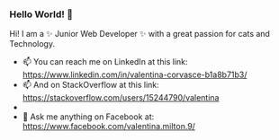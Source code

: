### Hello World! 👋

Hi! I am a ✨ Junior Web Developer ✨ with a great passion for cats and Technology.


- 📫 You can reach me on LinkedIn at this link: https://www.linkedin.com/in/valentina-corvasce-b1a8b71b3/
- 📫 And on StackOverflow at this link: https://stackoverflow.com/users/15244790/valentina
- 
- 💬 Ask me anything on Facebook at: https://www.facebook.com/valentina.milton.9/



